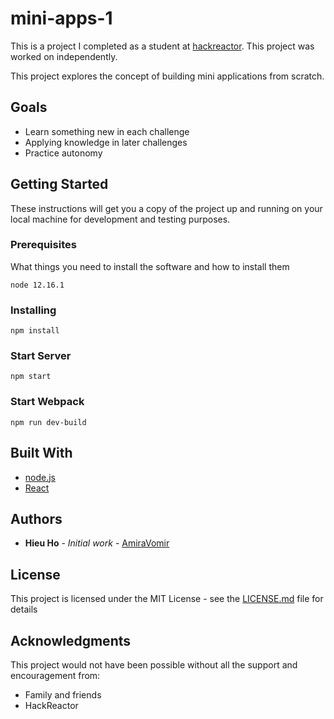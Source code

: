 # mini-apps-1
This is a project I completed as a student at [hackreactor](http://hackreactor.com). This project was worked on independently.

This project explores the concept of building mini applications from scratch.

## Goals

* Learn something new in each challenge
* Applying knowledge in later challenges
* Practice autonomy

## Getting Started

These instructions will get you a copy of the project up and running on your local machine for development and testing purposes.

### Prerequisites

What things you need to install the software and how to install them

```
node 12.16.1
```

### Installing

```
npm install
```

### Start Server

```
npm start
```

### Start Webpack

```
npm run dev-build
```

## Built With

* [node.js](https://nodejs.org/en/)
* [React](https://reactjs.org/)

## Authors

* **Hieu Ho** - *Initial work* - [AmiraVomir](https://github.com/AmiraVomir)

## License

This project is licensed under the MIT License - see the [LICENSE.md](LICENSE.md) file for details

## Acknowledgments

This project would not have been possible without all the support and encouragement from:

* Family and friends
* HackReactor
